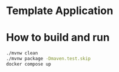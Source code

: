 # Template Application

# How to build and run

```bash
./mvnw clean
./mvnw package -Dmaven.test.skip
docker compose up
```